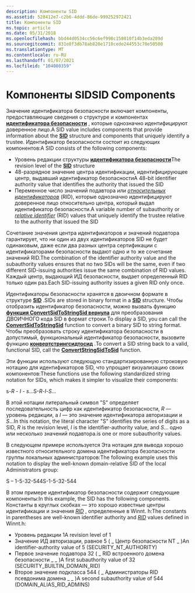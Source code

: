 ```yaml
---
description: Компоненты SID
ms.assetid: 528412e7-c2b6-4ddd-86de-999252972421
title: Компоненты SID
ms.topic: article
ms.date: 05/31/2018
ms.openlocfilehash: bbd44d0534cc56c6ef998c150810f14b3eda289d
ms.sourcegitcommit: 831e8f3db78ab820e1710cede244553c70e50500
ms.translationtype: MT
ms.contentlocale: ru-RU
ms.lasthandoff: 01/07/2021
ms.locfileid: "104080359"
---
```

# <a name="sid-components"></a><span data-ttu-id="27f2a-103">Компоненты SID</span><span class="sxs-lookup"><span data-stu-id="27f2a-103">SID Components</span></span>

<span data-ttu-id="27f2a-104">Значение идентификатора безопасности включает компоненты, предоставляющие сведения о структуре и компонентах [**идентификатора безопасности**](/windows/desktop/api/Winnt/ns-winnt-sid) , которые однозначно идентифицируют доверенное лицо.</span><span class="sxs-lookup"><span data-stu-id="27f2a-104">A SID value includes components that provide information about the [**SID**](/windows/desktop/api/Winnt/ns-winnt-sid) structure and components that uniquely identify a trustee.</span></span> <span data-ttu-id="27f2a-105">Идентификатор безопасности состоит из следующих компонентов:</span><span class="sxs-lookup"><span data-stu-id="27f2a-105">A SID consists of the following components:</span></span>

-   <span data-ttu-id="27f2a-106">Уровень редакции структуры [**идентификатора безопасности**](/windows/desktop/api/Winnt/ns-winnt-sid)</span><span class="sxs-lookup"><span data-stu-id="27f2a-106">The revision level of the [**SID**](/windows/desktop/api/Winnt/ns-winnt-sid) structure</span></span>
-   <span data-ttu-id="27f2a-107">48-разрядное значение центра идентификации, идентифицирующее центр, выдавший идентификатор безопасности</span><span class="sxs-lookup"><span data-stu-id="27f2a-107">A 48-bit identifier authority value that identifies the authority that issued the SID</span></span>
-   <span data-ttu-id="27f2a-108">Переменное число значений подавтора или [*относительных идентификаторов*](/windows/desktop/SecGloss/r-gly) (RID), которые однозначно идентифицируют доверенное лицо относительно центра, который выдал идентификатор безопасности.</span><span class="sxs-lookup"><span data-stu-id="27f2a-108">A variable number of subauthority or [*relative identifier*](/windows/desktop/SecGloss/r-gly) (RID) values that uniquely identify the trustee relative to the authority that issued the SID</span></span>

<span data-ttu-id="27f2a-109">Сочетание значения центра идентификаторов и значений подавтора гарантирует, что ни один из двух идентификаторов SID не будет одинаковым, даже если два разных центра сертификации с идентификаторами безопасности выдают одно и то же сочетание значений RID.</span><span class="sxs-lookup"><span data-stu-id="27f2a-109">The combination of the identifier authority value and the subauthority values ensures that no two SIDs will be the same, even if two different SID-issuing authorities issue the same combination of RID values.</span></span> <span data-ttu-id="27f2a-110">Каждый центр, выдающий ИД безопасности, выдает определенный RID только один раз.</span><span class="sxs-lookup"><span data-stu-id="27f2a-110">Each SID-issuing authority issues a given RID only once.</span></span>

<span data-ttu-id="27f2a-111">Идентификаторы безопасности хранятся в двоичном формате в структуре [**SID**](/windows/desktop/api/Winnt/ns-winnt-sid) .</span><span class="sxs-lookup"><span data-stu-id="27f2a-111">SIDs are stored in binary format in a [**SID**](/windows/desktop/api/Winnt/ns-winnt-sid) structure.</span></span> <span data-ttu-id="27f2a-112">Чтобы отобразить идентификатор безопасности, можно вызвать функцию [**функция ConvertSidToStringSid вернула**](/windows/desktop/api/Sddl/nf-sddl-convertsidtostringsida) для преобразования ДВОИЧНОГО кода SID в формат строки.</span><span class="sxs-lookup"><span data-stu-id="27f2a-112">To display a SID, you can call the [**ConvertSidToStringSid**](/windows/desktop/api/Sddl/nf-sddl-convertsidtostringsida) function to convert a binary SID to string format.</span></span> <span data-ttu-id="27f2a-113">Чтобы преобразовать строку идентификатора безопасности в допустимый, функциональный идентификатор безопасности, вызовите функцию [**конвертстрингсидтосид**](/windows/desktop/api/Sddl/nf-sddl-convertstringsidtosida) .</span><span class="sxs-lookup"><span data-stu-id="27f2a-113">To convert a SID string back to a valid, functional SID, call the [**ConvertStringSidToSid**](/windows/desktop/api/Sddl/nf-sddl-convertstringsidtosida) function.</span></span>

<span data-ttu-id="27f2a-114">Эти функции используют следующую стандартизированную строковую нотацию для идентификаторов SID, что упрощает визуализацию своих компонентов:</span><span class="sxs-lookup"><span data-stu-id="27f2a-114">These functions use the following standardized string notation for SIDs, which makes it simpler to visualize their components:</span></span>

<span data-ttu-id="27f2a-115">s-*R* - *I* - *s*...</span><span class="sxs-lookup"><span data-stu-id="27f2a-115">S-*R*-*I*-*S*…</span></span>

<span data-ttu-id="27f2a-116">В этой нотации литеральный символ "S" определяет последовательность цифр как идентификатор безопасности, *R* — уровень редакции, а *I* — это значение идентификатора авторизации и *S*...</span><span class="sxs-lookup"><span data-stu-id="27f2a-116">In this notation, the literal character "S" identifies the series of digits as a SID, *R* is the revision level, *I* is the identifier-authority value, and *S*…</span></span> <span data-ttu-id="27f2a-117">одно или несколько значений подавтора.</span><span class="sxs-lookup"><span data-stu-id="27f2a-117">is one or more subauthority values.</span></span>

<span data-ttu-id="27f2a-118">В следующем примере используется Эта нотация для вывода хорошо известного относительного домена идентификатора безопасности группы локальных администраторов:</span><span class="sxs-lookup"><span data-stu-id="27f2a-118">The following example uses this notation to display the well-known domain-relative SID of the local Administrators group:</span></span>

<span data-ttu-id="27f2a-119">S – 1-5-32-544</span><span class="sxs-lookup"><span data-stu-id="27f2a-119">S-1-5-32-544</span></span>

<span data-ttu-id="27f2a-120">В этом примере идентификатор безопасности содержит следующие компоненты:</span><span class="sxs-lookup"><span data-stu-id="27f2a-120">In this example, the SID has the following components.</span></span> <span data-ttu-id="27f2a-121">Константы в круглых скобках — это хорошо известные центры идентификации и значения [*RID*](/windows/desktop/SecGloss/r-gly) , определенные в Winnt. h:</span><span class="sxs-lookup"><span data-stu-id="27f2a-121">The constants in parentheses are well-known identifier authority and [*RID*](/windows/desktop/SecGloss/r-gly) values defined in Winnt.h:</span></span>

-   <span data-ttu-id="27f2a-122">Уровень редакции 1</span><span class="sxs-lookup"><span data-stu-id="27f2a-122">A revision level of 1</span></span>
-   <span data-ttu-id="27f2a-123">Значение ИД авторизации, равное 5 ( \_ Центр безопасности NT \_ )</span><span class="sxs-lookup"><span data-stu-id="27f2a-123">An identifier-authority value of 5 (SECURITY\_NT\_AUTHORITY)</span></span>
-   <span data-ttu-id="27f2a-124">Первое значение подавтора 32 ( \_ RID встроенного домена безопасности \_ \_ )</span><span class="sxs-lookup"><span data-stu-id="27f2a-124">A first subauthority value of 32 (SECURITY\_BUILTIN\_DOMAIN\_RID)</span></span>
-   <span data-ttu-id="27f2a-125">Второе значение подкласса 544 ( \_ Администраторы RID псевдонима домена \_ \_ )</span><span class="sxs-lookup"><span data-stu-id="27f2a-125">A second subauthority value of 544 (DOMAIN\_ALIAS\_RID\_ADMINS)</span></span>

 

 
